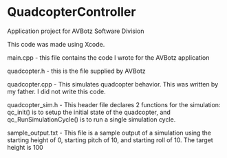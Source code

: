 # QuadcopterController
Application project for AVBotz Software Division


This code was made using Xcode. 

main.cpp - this file contains the code I wrote for the AVBotz application

quadcopter.h - this is the file supplied by AVBotz

quadcopter.cpp - This simulates quadcopter behavior. This was written by my father. I did not write this code.

quadcopter_sim.h - This header file declares 2 functions for the simulation:  qc_init() is to setup the initial state of the quadcopter, and qc_RunSimulationCycle() is to run a single simulation cycle.

sample_output.txt - This file is a sample output of a simulation using the starting height of 0, starting pitch of 10, and starting roll of 10. The target height is 100
